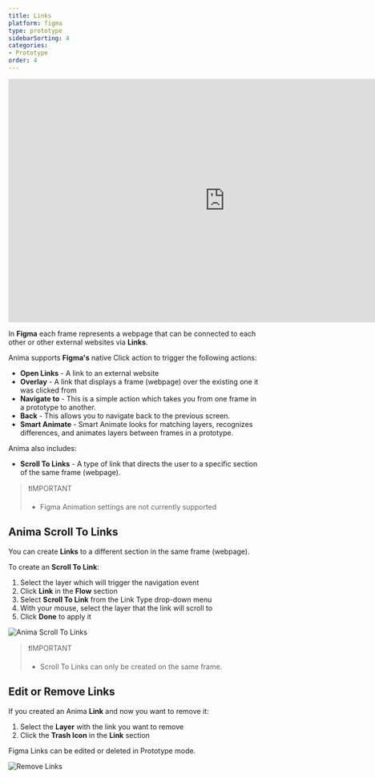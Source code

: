 ```yaml
---
title: Links
platform: figma
type: prototype
sidebarSorting: 4
categories: 
- Prototype
order: 4
---
```

<iframe width="864" height="486" src="https://www.youtube.com/embed/-VEwwXf2pjI" frameborder="0" allow="accelerometer; autoplay; encrypted-media; gyroscope; picture-in-picture" allowfullscreen></iframe>

In **Figma** each frame represents a webpage that can be connected to each other or other external websites via **Links**.

Anima supports **Figma's** native Click action to trigger the following actions:

- **Open Links** - A link to an external website
- **Overlay** - A link that displays a frame (webpage) over the existing one it was clicked from
- **Navigate to** - This is a simple action which takes you from one frame in a prototype to another.
- **Back** - This allows you to navigate back to the previous screen. 
- **Smart Animate** - Smart Animate looks for matching layers, recognizes differences, and animates layers between frames in a prototype.

Anima also includes:
- **Scroll To Links** - A type of link that directs the user to a specific section of the same frame (webpage).

>❗️IMPORTANT
>- Figma Animation settings are not currently supported

## Anima Scroll To Links

You can create **Links** to a different section in the same frame (webpage).

To create an **Scroll To Link**:
1. Select the layer which will trigger the navigation event
2. Click **Link**  in the **Flow** section
3. Select **Scroll To Link** from the Link Type drop-down menu
4. With your mouse, select the layer that the link will scroll to
5. Click **Done** to apply it

![Anima Scroll To Links](https://p46.f4.n0.cdn.getcloudapp.com/items/04uYqZPR/Figma-Prototype-Anchor%20link%20ez.gif?v=7556edd3ff41ba6facf90b9da3236b67)

>❗️IMPORTANT
> - Scroll To Links can only be created on the same frame.

## Edit or Remove Links

If you created an Anima **Link** and now you want to remove it:

1. Select the **Layer** with the link you want to remove
2. Click the **Trash Icon** in the **Link** section

Figma Links can be edited or deleted in Prototype mode.


![Remove Links](https://p46.f4.n0.cdn.getcloudapp.com/items/6qu2enYO/Figma-Prototype-%20Remove%20Link%402x.png?v=3337a72ba8048bf5a4825d1ad5c4abcb)




